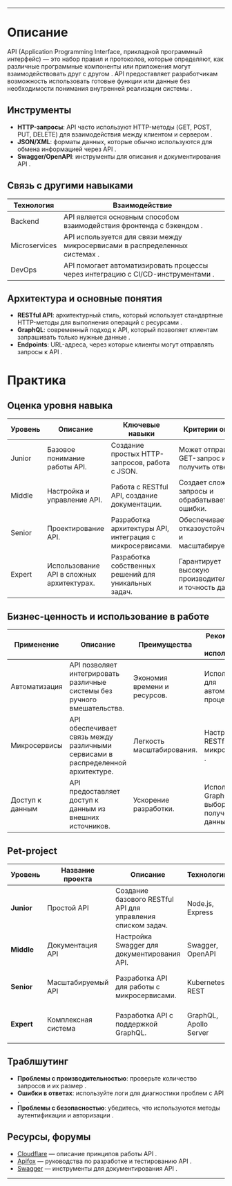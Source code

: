 


---

# Описание  
API (Application Programming Interface, прикладной программный интерфейс) — это набор правил и протоколов, которые определяют, как различные программные компоненты или приложения могут взаимодействовать друг с другом . API предоставляет разработчикам возможность использовать готовые функции или данные без необходимости понимания внутренней реализации системы .  

## Инструменты  
- **HTTP-запросы**: API часто используют HTTP-методы (GET, POST, PUT, DELETE) для взаимодействия между клиентом и сервером .  
- **JSON/XML**: форматы данных, которые обычно используются для обмена информацией через API .  
- **Swagger/OpenAPI**: инструменты для описания и документирования API .  

## Связь с другими навыками  
| Технология | Взаимодействие |  
| ---------- | -------------- |  
| Backend    | API является основным способом взаимодействия фронтенда с бэкендом . |  
| Microservices | API используется для связи между микросервисами в распределенных системах . |  
| DevOps     | API помогает автоматизировать процессы через интеграцию с CI/CD-инструментами . |  

## Архитектура и основные понятия  
- **RESTful API**: архитектурный стиль, который использует стандартные HTTP-методы для выполнения операций с ресурсами .  
- **GraphQL**: современный подход к API, который позволяет клиентам запрашивать только нужные данные .  
- **Endpoints**: URL-адреса, через которые клиенты могут отправлять запросы к API .  

# Практика  

## Оценка уровня навыка  
| Уровень | Описание | Ключевые навыки | Критерии оценки |  
| ------- | -------- | --------------- | --------------- |  
| Junior  | Базовое понимание работы API. | Создание простых HTTP-запросов, работа с JSON. | Может отправить GET-запрос и получить ответ. |  
| Middle  | Настройка и управление API. | Работа с RESTful API, создание документации. | Создает сложные запросы и обрабатывает ошибки. |  
| Senior  | Проектирование API. | Разработка архитектуры API, интеграция с микросервисами. | Обеспечивает отказоустойчивость и масштабируемость. |  
| Expert  | Использование API в сложных архитектурах. | Разработка собственных решений для уникальных задач. | Гарантирует высокую производительность и точность данных. |  

## Бизнес-ценность и использование в работе  
| Применение      | Описание                               | Преимущества                   | Рекомендации по использованию     |  
| --------------- | -------------------------------------- | ------------------------------ | --------------------------------- |  
| Автоматизация   | API позволяет интегрировать различные системы без ручного вмешательства. | Экономия времени и ресурсов. | Использовать для автоматизации процессов . |  
| Микросервисы    | API обеспечивает связь между различными сервисами в распределенной архитектуре. | Легкость масштабирования.     | Настроить RESTful API для микросервисов . |  
| Доступ к данным | API предоставляет доступ к данным из внешних источников. | Ускорение разработки.         | Использовать GraphQL для выборочного получения данных . |  

## Pet-project  

| Уровень    | Название проекта | Описание | Технологии | Критерий успеха | Вспомагательные ссылки |  
| ---------- | ---------------- | -------- | ---------- | --------------- | ---------------------- |  
| **Junior** | Простой API      | Создание базового RESTful API для управления списком задач. | Node.js, Express | API успешно обрабатывает CRUD-операции. |  |  
| **Middle** | Документация API | Настройка Swagger для документирования API. | Swagger, OpenAPI | Документация доступна и понятна. |  |  
| **Senior** | Масштабируемый API | Разработка API для работы с микросервисами. | Kubernetes, REST | Система работает стабильно и масштабируется. |  |  
| **Expert** | Комплексная система | Разработка API с поддержкой GraphQL. | GraphQL, Apollo Server | Запросы выполняются быстро и корректно. |  |  

## Траблшутинг  
- **Проблемы с производительностью**: проверьте количество запросов и их размер .  
- **Ошибки в ответах**: используйте логи для диагностики проблем с API .  
- **Проблемы с безопасностью**: убедитесь, что используются методы аутентификации и авторизации .  

## Ресурсы, форумы  
- [Cloudflare](https://www.cloudflare.com/learning/api/) — описание принципов работы API .  
- [Apifox](https://apifox.com/) — руководства по разработке и тестированию API .  
- [Swagger](https://swagger.io/) — инструменты для документирования API .  

---